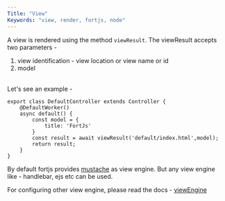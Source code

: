 ```yaml
---
Title: "View"
Keywords: "view, render, fortjs, node"
---
```


A view is rendered using the method `viewResult`. The viewResult accepts two parameters - 

1. view identification - view location or view name or id
2. model

<br>
Let's see an example - 

```
export class DefaultController extends Controller {
    @DefaultWorker()
    async default() {
        const model = {
            title: 'FortJs'
        }
        const result = await viewResult('default/index.html',model);
        return result;
    }
}
```

By default fortjs provides [mustache](https://github.com/janl/mustache.js/) as view engine. But any view engine like - handlebar, ejs etc can be used.

For configuring other view engine, please read the docs - [viewEngine](/tutorial/view-engine)